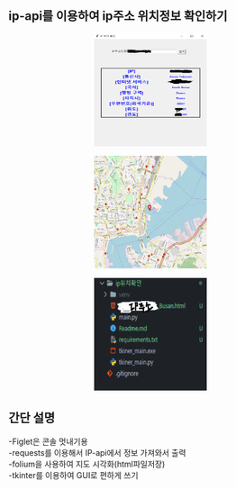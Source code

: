 ##  ip-api를 이용하여 ip주소 위치정보 확인하기
<p align="center">
  <img src="3.png" width=200 height=200 />
</p>
<p align="center">
  <img src="4.png" width=200 height=200 />
</p>
<p align="center">
  <img src="5.png" width=200 height=200 />
</p>

## 간단 설명
-Figlet은 콘솔 멋내기용<br>
-requests를 이용해서 IP-api에서 정보 가져와서 출력<br>
-folium을 사용하여 지도 시각화(html파일저장)<br>
-tkinter를 이용하여 GUI로 편하게 쓰기